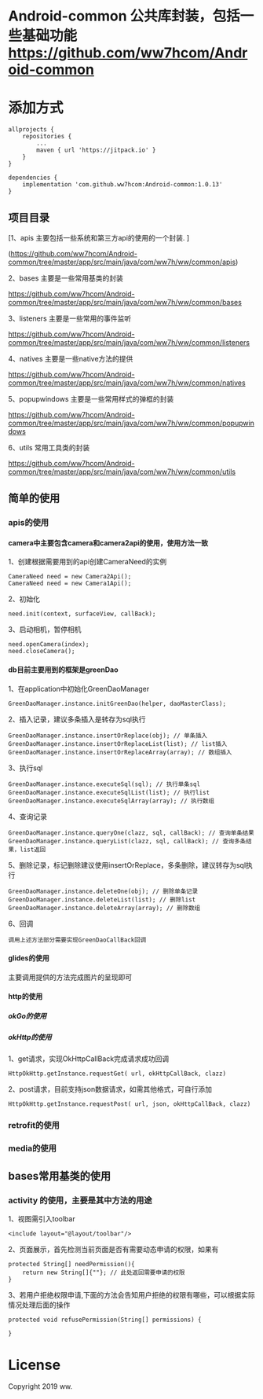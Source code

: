 # Android-common 公共库封装，包括一些基础功能 https://github.com/ww7hcom/Android-common

# 添加方式

	allprojects {
		repositories {
			...
			maven { url 'https://jitpack.io' }
		}
	}
    
    dependencies {
        implementation 'com.github.ww7hcom:Android-common:1.0.13'
	}


## 项目目录

[1、apis 主要包括一些系统和第三方api的使用的一个封装. ]

(https://github.com/ww7hcom/Android-common/tree/master/app/src/main/java/com/ww7h/ww/common/apis)

2、bases 主要是一些常用基类的封装  

https://github.com/ww7hcom/Android-common/tree/master/app/src/main/java/com/ww7h/ww/common/bases

3、listeners 主要是一些常用的事件监听  

https://github.com/ww7hcom/Android-common/tree/master/app/src/main/java/com/ww7h/ww/common/listeners

4、natives 主要是一些native方法的提供  

https://github.com/ww7hcom/Android-common/tree/master/app/src/main/java/com/ww7h/ww/common/natives

5、popupwindows 主要是一些常用样式的弹框的封装  

https://github.com/ww7hcom/Android-common/tree/master/app/src/main/java/com/ww7h/ww/common/popupwindows

6、utils 常用工具类的封装  

https://github.com/ww7hcom/Android-common/tree/master/app/src/main/java/com/ww7h/ww/common/utils


## 简单的使用

### apis的使用
#### camera中主要包含camera和camera2api的使用，使用方法一致
1、创建根据需要用到的api创建CameraNeed的实例  

    CameraNeed need = new Camera2Api();  
    CameraNeed need = new Camera1Api();  
    
2、初始化 

    need.init(context, surfaceView, callBack);
    
3、启动相机，暂停相机

    need.openCamera(index);
    need.closeCamera();

#### db目前主要用到的框架是greenDao
1、在application中初始化GreenDaoManager

    GreenDaoManager.instance.initGreenDao(helper, daoMasterClass);
    
2、插入记录，建议多条插入是转存为sql执行

    GreenDaoManager.instance.insertOrReplace(obj); // 单条插入
    GreenDaoManager.instance.insertOrReplaceList(list); // list插入
    GreenDaoManager.instance.insertOrReplaceArray(array); // 数组插入
    
3、执行sql

    GreenDaoManager.instance.executeSql(sql); // 执行单条sql
    GreenDaoManager.instance.executeSqlList(list); // 执行list
    GreenDaoManager.instance.executeSqlArray(array); // 执行数组
    
4、查询记录

    GreenDaoManager.instance.queryOne(clazz, sql, callBack); // 查询单条结果
    GreenDaoManager.instance.queryList(clazz, sql, callBack); // 查询多条结果，list返回
    
5、删除记录，标记删除建议使用insertOrReplace，多条删除，建议转存为sql执行

    GreenDaoManager.instance.deleteOne(obj); // 删除单条记录
    GreenDaoManager.instance.deleteList(list); // 删除list
    GreenDaoManager.instance.deleteArray(array); // 删除数组
    
6、回调

    调用上述方法部分需要实现GreenDaoCallBack回调
    

#### glides的使用
主要调用提供的方法完成图片的呈现即可

#### http的使用
##### okGo的使用
##### okHttp的使用
1、get请求，实现OkHttpCallBack完成请求成功回调

    HttpOkHttp.getInstance.requestGet( url, okHttpCallBack, clazz)
    
2、post请求，目前支持json数据请求，如需其他格式，可自行添加

    HttpOkHttp.getInstance.requestPost( url, json, okHttpCallBack, clazz)

### retrofit的使用
### media的使用

## bases常用基类的使用
### activity 的使用，主要是其中方法的用途
1、视图需引入toolbar

    <include layout="@layout/toolbar"/>
    
2、页面展示，首先检测当前页面是否有需要动态申请的权限，如果有

    protected String[] needPermission(){
        return new String[]{""}; // 此处返回需要申请的权限
    }
    
3、若用户拒绝权限申请,下面的方法会告知用户拒绝的权限有哪些，可以根据实际情况处理后面的操作

    protected void refusePermission(String[] permissions) {
    
    }


# License

Copyright 2019 ww.
